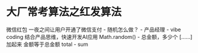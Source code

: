 # 大厂常考算法之红发算法
微信红包 一夜之间让用户开通了微信支付
    - 随机怎么做？
    - 产品经理
    - vibe coding 结合产品思维，快速开发AI应用
    Math.random()
    - 总金额，多少个
     [......]
     加起来 金额等于总金额
     total - sum